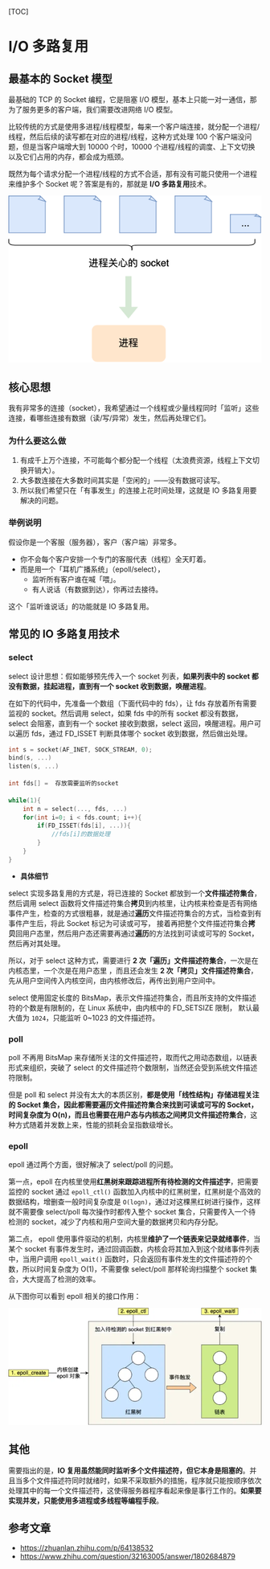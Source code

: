 [TOC]

# I/O 多路复用

## 最基本的 Socket 模型

最基础的 TCP 的 Socket 编程，它是阻塞 I/O 模型，基本上只能一对一通信，那为了服务更多的客户端，我们需要改进网络 I/O 模型。

比较传统的方式是使用多进程/线程模型，每来一个客户端连接，就分配一个进程/线程，然后后续的读写都在对应的进程/线程，这种方式处理 100 个客户端没问题，但是当客户端增大到 10000 个时，10000 个进程/线程的调度、上下文切换以及它们占用的内存，都会成为瓶颈。

既然为每个请求分配一个进程/线程的方式不合适，那有没有可能只使用一个进程来维护多个 Socket 呢？答案是有的，那就是 **I/O 多路复用**技术。

![img](.IO多路复用.assets/IO多路复用.jpg)

## 核心思想

我有非常多的连接（socket），我希望通过一个线程或少量线程同时「监听」这些连接，看哪些连接有数据（读/写/异常）发生，然后再处理它们。

### 为什么要这么做

1. 有成千上万个连接，不可能每个都分配一个线程（太浪费资源，线程上下文切换开销大）。
2. 大多数连接在大多数时间其实是「空闲的」——没有数据可读写。
3. 所以我们希望只在「有事发生」的连接上花时间处理，这就是 IO 多路复用要解决的问题。

### 举例说明

假设你是一个客服（服务器），客户（客户端）非常多。

- 你不会每个客户安排一个专门的客服代表（线程）全天盯着。
- 而是用一个「耳机广播系统」（epoll/select），
  - 监听所有客户谁在喊「喂」。
  - 有人说话（有数据到达），你再过去接待。

这个「监听谁说话」的功能就是 IO 多路复用。

## 常见的 IO 多路复用技术

### select

select 设计思想：假如能够预先传入一个 socket 列表，**如果列表中的 socket 都没有数据，挂起进程，直到有一个 socket 收到数据，唤醒进程**。

在如下的代码中，先准备一个数组（下面代码中的 fds），让 fds 存放着所有需要监视的 socket。然后调用 select，如果 fds 中的所有 socket 都没有数据，select 会阻塞，直到有一个 socket 接收到数据，select 返回，唤醒进程。用户可以遍历 fds，通过 FD_ISSET 判断具体哪个 socket 收到数据，然后做出处理。

```c++
int s = socket(AF_INET, SOCK_STREAM, 0);  
bind(s, ...)
listen(s, ...)

int fds[] =  存放需要监听的socket

while(1){
    int n = select(..., fds, ...)
    for(int i=0; i < fds.count; i++){
        if(FD_ISSET(fds[i], ...)){
            //fds[i]的数据处理
        }
    }
}
```

- **具体细节**

select 实现多路复用的方式是，将已连接的 Socket 都放到一个**文件描述符集合**，然后调用 select 函数将文件描述符集合**拷贝**到内核里，让内核来检查是否有网络事件产生，检查的方式很粗暴，就是通过**遍历**文件描述符集合的方式，当检查到有事件产生后，将此 Socket 标记为可读或可写， 接着再把整个文件描述符集合**拷贝**回用户态里，然后用户态还需要再通过**遍历**的方法找到可读或可写的 Socket，然后再对其处理。

所以，对于 select 这种方式，需要进行 **2 次「遍历」文件描述符集合**，一次是在内核态里，一个次是在用户态里 ，而且还会发生 **2 次「拷贝」文件描述符集合**，先从用户空间传入内核空间，由内核修改后，再传出到用户空间中。

select 使用固定长度的 BitsMap，表示文件描述符集合，而且所支持的文件描述符的个数是有限制的，在 Linux 系统中，由内核中的 FD_SETSIZE 限制， 默认最大值为 `1024`，只能监听 0~1023 的文件描述符。

### poll

poll 不再用 BitsMap 来存储所关注的文件描述符，取而代之用动态数组，以链表形式来组织，突破了 select 的文件描述符个数限制，当然还会受到系统文件描述符限制。

但是 poll 和 select 并没有太大的本质区别，**都是使用「线性结构」存储进程关注的 Socket 集合，因此都需要遍历文件描述符集合来找到可读或可写的 Socket，时间复杂度为 O(n)，而且也需要在用户态与内核态之间拷贝文件描述符集合**，这种方式随着并发数上来，性能的损耗会呈指数级增长。

### epoll

epoll 通过两个方面，很好解决了 select/poll 的问题。

第一点，epoll 在内核里使用**红黑树来跟踪进程所有待检测的文件描述字**，把需要监控的 socket 通过 `epoll_ctl()` 函数加入内核中的红黑树里，红黑树是个高效的数据结构，增删查一般时间复杂度是 `O(logn)`，通过对这棵黑红树进行操作，这样就不需要像 select/poll 每次操作时都传入整个 socket 集合，只需要传入一个待检测的 socket，减少了内核和用户空间大量的数据拷贝和内存分配。

第二点， epoll 使用事件驱动的机制，内核里**维护了一个链表来记录就绪事件**，当某个 socket 有事件发生时，通过回调函数，内核会将其加入到这个就绪事件列表中，当用户调用 `epoll_wait()` 函数时，只会返回有事件发生的文件描述符的个数，所以时间复杂度为 O(1)，不需要像 select/poll 那样轮询扫描整个 socket 集合，大大提高了检测的效率。

从下图你可以看到 epoll 相关的接口作用：

![img](.IO多路复用.assets/epoll.webp)

## 其他

需要指出的是，**IO 复用虽然能同时监听多个文件描述符，但它本身是阻塞的**。并且当多个文件描述符同时就绪时，如果不采取额外的措施，程序就只能按顺序依次处理其中的每一个文件描述符，这使得服务器程序看起来像是事行工作的。**如果要实现并发，只能使用多进程或多线程等编程手段**。

## 参考文章

- https://zhuanlan.zhihu.com/p/64138532
- https://www.zhihu.com/question/32163005/answer/1802684879